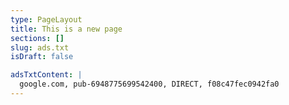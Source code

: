 ```yaml
---
type: PageLayout
title: This is a new page
sections: []
slug: ads.txt
isDraft: false

adsTxtContent: |
  google.com, pub-6948775699542400, DIRECT, f08c47fec0942fa0
---
```

